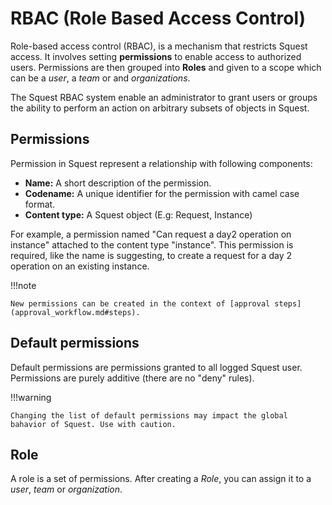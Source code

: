 # RBAC (Role Based Access Control)

Role-based access control (RBAC), is a mechanism that restricts Squest access. 
It involves setting **permissions** to enable access to authorized users. Permissions are then grouped 
into **Roles** and given to a scope which can be a _user_, a _team_ or and _organizations_.

The Squest RBAC system enable an administrator to grant users or groups the ability to perform an action 
on arbitrary subsets of objects in Squest.

## Permissions

Permission in Squest represent a relationship with following components:

- **Name:** A short description  of the permission.
- **Codename:** A unique identifier for the permission with camel case format.
- **Content type:** A Squest object (E.g: Request, Instance)

For example, a permission named "Can request a day2 operation on instance" attached to the content type "instance".
This permission is required, like the name is suggesting, to create a request for a day 2 operation on an existing instance.

!!!note

    New permissions can be created in the context of [approval steps](approval_workflow.md#steps). 

## Default permissions

Default permissions are permissions granted to all logged Squest user. Permissions are purely additive (there are no "deny" rules).

!!!warning

    Changing the list of default permissions may impact the global bahavior of Squest. Use with caution.

## Role

A role is a set of permissions. 
After creating a _Role_, you can assign it to a _user_, _team_ or _organization_.
